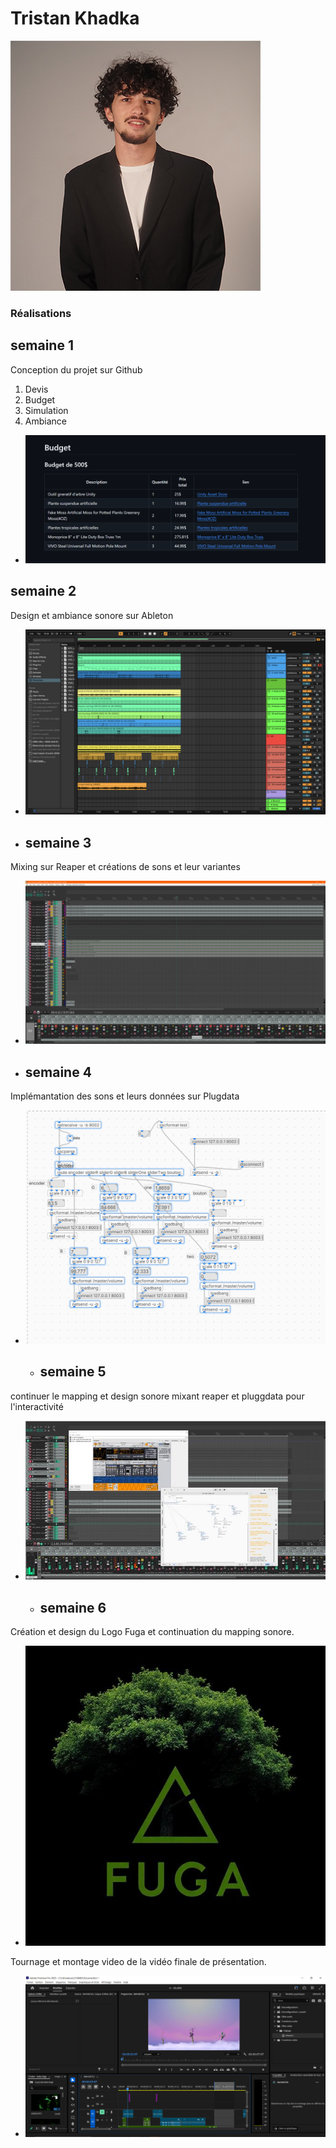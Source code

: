 # Tristan Khadka
 ![Tristan](../../Assets/Images/Membres/tristan_khadka/tristan.png)
### Réalisations
## semaine 1
Conception du projet sur Github 
1. Devis
2. Budget
3. Simulation
4. Ambiance
* ![S1 Développement du concept](../../Assets/Images/Membres/tristan_khadka/sem1.PNG)
## semaine 2
Design et ambiance sonore sur Ableton 
* ![S2 Développement du concept](../../Assets/Images/Membres/tristan_khadka/sem2.png)
* ## semaine 3
Mixing sur Reaper et créations de sons et leur variantes
* ![S3 Sons sur reaper](../../Assets/Images/Membres/tristan_khadka/semaine3.PNG)
* ## semaine 4
Implémantation des sons et leurs données sur Plugdata
* ![S4 Développement du concept](../../Assets/Images/Membres/tristan_khadka/semaine4.PNG)
  * ## semaine 5
continuer le mapping et design sonore mixant reaper et pluggdata pour l'interactivité
* ![S5 Développement du concept](../../Assets/Images/Membres/tristan_khadka/semaine5.PNG)
   * ## semaine 6
Création et design du Logo Fuga et continuation du mapping sonore.
* ![S6 Logo](../../Assets/Images/logo/logo.jfif)

Tournage et montage video de la vidéo finale de présentation.
* ![S7 Logo](../../Assets/Images/Membres/tristan_khadka/sem6.PNG)
